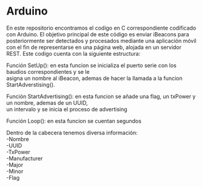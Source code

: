 # Arduino  

En este repositorio encontramos el codigo en C correspondiente codificado con Arduino. El objetivo principal de este código es enviar iBeacons para posteriormente ser detectados y procesados mediante una aplicación móvil con el fin de representarse en una página web, alojada en un servidor REST. 
Este codigo cuenta con la siguiente estructura: 

Función SetUp(): en esta funcion se inicializa el puerto serie con los baudios correspondientes y se le  
asigna un nombre al iBeacon, ademas de hacer la llamada a la funcion StartAdverstising().

Función StartAdvertising(): en esta funcion se añade una flag, un txPower y un nombre, ademas de un UUID,  
un intervalo y se inicia el proceso de advertising

Función Loop(): en esta funcion se cuentan segundos 
  
Dentro de la cabecera tenemos diversa información:  
  -Nombre  
  -UUID  
  -TxPower  
  -Manufacturer  
  -Major  
  -Minor  
  -Flag
